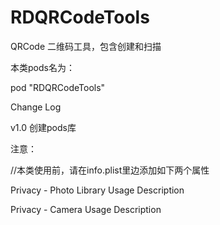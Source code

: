 # RDQRCodeTools

QRCode 二维码工具，包含创建和扫描

本类pods名为：

pod "RDQRCodeTools"

Change Log

v1.0 创建pods库

注意：

//本类使用前，请在info.plist里边添加如下两个属性

Privacy - Photo Library Usage Description

Privacy - Camera Usage Description
